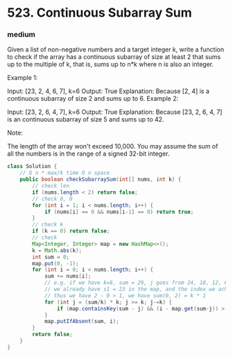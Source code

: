 # 523. Continuous Subarray Sum
### medium
Given a list of non-negative numbers and a target integer k, write a function to check if the array has a continuous subarray of size at least 2 that sums up to the multiple of k, that is, sums up to n*k where n is also an integer.

 

Example 1:

Input: [23, 2, 4, 6, 7],  k=6
Output: True
Explanation: Because [2, 4] is a continuous subarray of size 2 and sums up to 6.
Example 2:

Input: [23, 2, 6, 4, 7],  k=6
Output: True
Explanation: Because [23, 2, 6, 4, 7] is an continuous subarray of size 5 and sums up to 42.
 

Note:

The length of the array won't exceed 10,000.
You may assume the sum of all the numbers is in the range of a signed 32-bit integer.

```Java
class Solution {
    // O n * max/k time O n space
    public boolean checkSubarraySum(int[] nums, int k) {
        // check len
        if (nums.length < 2) return false;
        // check 0, 0
        for (int i = 1; i < nums.length; i++) {
            if (nums[i] == 0 && nums[i-1] == 0) return true;
        }
        // check k
        if (k == 0) return false;
        // check
        Map<Integer, Integer> map = new HashMap<>();
        k = Math.abs(k);
        int sum = 0;
        map.put(0, -1);
        for (int i = 0; i < nums.length; i++) {
            sum += nums[i];
            // e.g. if we have k=6, sum = 29, j goes from 24, 18, 12, 6, we check if 5, 11, 17, 23 in the map.
            // we already have s1 = 23 in the map, and the index we achieve that is 0
            // thus we have 2 - 0 > 1, we have sum(0, 2) = k * 1
            for (int j = (sum/k) * k; j >= k; j-=k) {
                if (map.containsKey(sum - j) && (i - map.get(sum-j)) > 1) return true;
            }
            map.putIfAbsent(sum, i);
        }
        return false;
    }
}
```